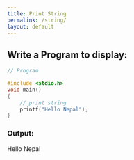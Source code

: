 ```yaml
---
title: Print String
permalink: /string/
layout: default
---
```


## Write a Program to display:

``` c
// Program

#include <stdio.h>
void main()
{
    // print string
    printf("Hello Nepal");
}

```

### Output: <br/>
Hello Nepal